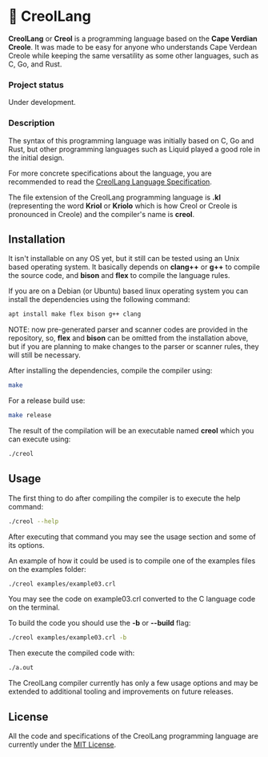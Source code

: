# :stars: CreolLang

**CreolLang** or **Creol** is a programming language based on the **Cape Verdian Creole**. It was made to be easy for anyone who understands Cape Verdean Creole while keeping the same versatility as some other languages, such as C, Go, and Rust.

### Project status

Under development.

### Description

The syntax of this programming language was initially based on C, Go and Rust, but other programming languages such as Liquid played a good role in the initial design.

For more concrete specifications about the language, you are recommended to read the [CreolLang Language Specification](./docs/creol-lang-spec.md).

The file extension of the CreolLang programming language is **.kl** (representing the word **Kriol** or **Kriolo** which is how Creol or Creole is pronounced in Creole) and the compiler's name is **creol**.

## Installation

It isn't installable on any OS yet, but it still can be tested using an Unix based operating system. It basically depends on **clang++** or **g++** to compile the source code, and **bison** and **flex** to compile the language rules.

If you are on a Debian (or Ubuntu) based linux operating system you can install the dependencies using the following command:

```bash
apt install make flex bison g++ clang
```

NOTE: now pre-generated parser and scanner codes are provided in the repository, so, **flex** and **bison** can be omitted from the installation above, but if you are planning to make changes to the parser or scanner rules, they will still be necessary.

After installing the dependencies, compile the compiler using:

```bash
make
```

For a release build use:

```bash
make release
```

The result of the compilation will be an executable named **creol** which you can execute using:

```bash
./creol
```

## Usage

The first thing to do after compiling the compiler is to execute the help command:

```bash
./creol --help
```

After executing that command you may see the usage section and some of its options.

An example of how it could be used is to compile one of the examples files on the examples folder:

```bash
./creol examples/example03.crl
```

You may see the code on example03.crl converted to the C language code on the terminal.

To build the code you should use the **-b** or **--build** flag:

```bash
./creol examples/example03.crl -b
```

Then execute the compiled code with:

```bash
./a.out
```

The CreolLang compiler currently has only a few usage options and may be extended to additional tooling and improvements on future releases.
<!--
## Visuals

TODO...

## Contributing

TODO...

-->

## License

All the code and specifications of the CreolLang programming language are currently under the [MIT License](./LICENSE).
